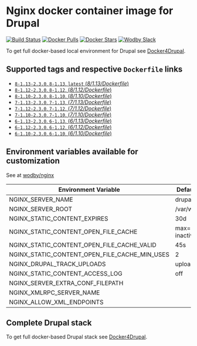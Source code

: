 # Nginx docker container image for Drupal

[![Build Status](https://travis-ci.org/wodby/drupal-nginx.svg?branch=master)](https://travis-ci.org/wodby/drupal-nginx)
[![Docker Pulls](https://img.shields.io/docker/pulls/wodby/drupal-nginx.svg)](https://hub.docker.com/r/wodby/drupal-nginx)
[![Docker Stars](https://img.shields.io/docker/stars/wodby/drupal-nginx.svg)](https://hub.docker.com/r/wodby/drupal-nginx)
[![Wodby Slack](http://slack.wodby.com/badge.svg)](http://slack.wodby.com)

To get full docker-based local environment for Drupal see [Docker4Drupal](http://docker4drupal.org).

## Supported tags and respective `Dockerfile` links

- [`8-1.13-2.3.0`, `8-1.13`, `latest` (*8/1.13/Dockerfile*)](https://github.com/wodby/drupal-nginx/blob/master/8/1.13/Dockerfile)
- [`8-1.12-2.3.0`, `8-1.12`, (*8/1.12/Dockerfile*)](https://github.com/wodby/drupal-nginx/blob/master/8/1.12/Dockerfile)
- [`8-1.10-2.3.0`, `8-1.10`, (*8/1.10/Dockerfile*)](https://github.com/wodby/drupal-nginx/blob/master/8/1.10/Dockerfile)
- [`7-1.13-2.3.0`, `7-1.13`, (*7/1.13/Dockerfile*)](https://github.com/wodby/drupal-nginx/blob/master/7/1.13/Dockerfile)
- [`7-1.12-2.3.0`, `7-1.12`, (*7/1.12/Dockerfile*)](https://github.com/wodby/drupal-nginx/blob/master/7/1.12/Dockerfile)
- [`7-1.10-2.3.0`, `7-1.10`, (*7/1.10/Dockerfile*)](https://github.com/wodby/drupal-nginx/blob/master/7/1.10/Dockerfile)
- [`6-1.13-2.3.0`, `6-1.13`, (*6/1.13/Dockerfile*)](https://github.com/wodby/drupal-nginx/blob/master/6/1.13/Dockerfile)
- [`6-1.12-2.3.0`, `6-1.12`, (*6/1.12/Dockerfile*)](https://github.com/wodby/drupal-nginx/blob/master/6/1.12/Dockerfile)
- [`6-1.10-2.3.0`, `6-1.10`, (*6/1.10/Dockerfile*)](https://github.com/wodby/drupal-nginx/blob/master/6/1.10/Dockerfile)

## Environment variables available for customization

See at [wodby/nginx](https://github.com/wodby/nginx)

| Environment Variable | Default Value | Description |
| -------------------- | ------------- | ----------- |
| NGINX_SERVER_NAME                             | drupal                 | |
| NGINX_SERVER_ROOT                             | /var/www/html          | |
| NGINX_STATIC_CONTENT_EXPIRES                  | 30d                    | |
| NGINX_STATIC_CONTENT_OPEN_FILE_CACHE          | max=3000 inactive=120s | |
| NGINX_STATIC_CONTENT_OPEN_FILE_CACHE_VALID    | 45s                    | |
| NGINX_STATIC_CONTENT_OPEN_FILE_CACHE_MIN_USES | 2                      | |
| NGINX_DRUPAL_TRACK_UPLOADS                    | uploads 60s            | |
| NGINX_STATIC_CONTENT_ACCESS_LOG               | off                    | |
| NGINX_SERVER_EXTRA_CONF_FILEPATH              |                        | |
| NGINX_XMLRPC_SERVER_NAME                      |                        | |
| NGINX_ALLOW_XML_ENDPOINTS                     |                        | |

## Complete Drupal stack

To get full docker-based Drupal stack see [Docker4Drupal](https://github.com/wodby/docker4drupal).
